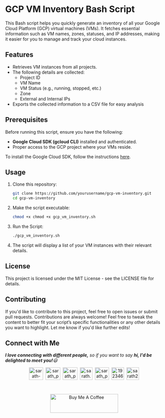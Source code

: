 # GCP VM Inventory Bash Script

This Bash script helps you quickly generate an inventory of all your Google Cloud Platform (GCP) virtual machines (VMs). It fetches essential information such as VM names, zones, statuses, and IP addresses, making it easier for you to manage and track your cloud instances.

## Features
- Retrieves VM instances from all projects.
- The following details are collected:
  - Project ID
  - VM Name
  - VM Status (e.g., running, stopped, etc.)
  - Zone
  - External and Internal IPs
- Exports the collected information to a CSV file for easy analysis

## Prerequisites
Before running this script, ensure you have the following:
- **Google Cloud SDK (gcloud CLI)** installed and authenticated.
- Proper access to the GCP project where your VMs reside.
  
To install the Google Cloud SDK, follow the instructions [here](https://cloud.google.com/sdk/docs/install).

## Usage

1. Clone this repository:

   ```bash
   git clone https://github.com/yourusername/gcp-vm-inventory.git
   cd gcp-vm-inventory
   ```
   
2. Make the script executable:

   ```bash
   chmod +x chmod +x gcp_vm_inventory.sh
   ```

3. Run the Script:

    ```bash
   ./gcp_vm_inventory.sh
   ```
    
4. The script will display a list of your VM instances with their relevant details.

## License
This project is licensed under the MIT License - see the LICENSE file for details.

## Contributing
If you'd like to contribute to this project, feel free to open issues or submit pull requests. Contributions are always welcome!
Feel free to tweak the content to better fit your script’s specific functionalities or any other details you want to highlight. Let me know if you'd like further edits!

## Connect with Me
<em><b>I love connecting with different people,</b> so if you want to say <b>hi, I'd be delighted to meet you!</b>😃</em>
<p align="center">
<a href="https://www.linkedin.com/in/sarath-p-m/" target="blank"><img align="center" src="https://i.pinimg.com/originals/de/b4/6f/deb46f02a59e3b3a2aa58fac16290d63.gif" alt="sarath-p-m" height="40" width="45" /></a>
&nbsp;<a href="https://dev.to/sarath-pm" target="blank"><img align="center" src="https://res.cloudinary.com/practicaldev/image/fetch/s--0UiMFgbU--/c_limit%2Cf_auto%2Cfl_progressive%2Cq_66%2Cw_880/https://thepracticaldev.s3.amazonaws.com/i/0vbfzhjcsjs0u716x88o.gif" alt="sarath_pm" height="40" width="47" /></a>
&nbsp;<a href="https://sarath-pm.medium.com/" target="blank"><img align="center" src="https://github.com/sarath-pm/sarath-pm/assets/86669668/09a4f7ca-c73f-481c-ac8f-d751a91fa062" alt="sarath_pm" height="40" width="47" /></a>  
&nbsp;<a href="mailto:sarath.pm@outlook.com" target="blank"><img align="center" src="https://user-images.githubusercontent.com/86669668/171339003-ef5b5c96-eac8-478c-a9cc-318ca9477fce.gif" alt="sarath.pm@outlook.com" width="40" /></a>      
&nbsp;<a href="https://www.hackerrank.com/sarath_pm" target="blank"><img align="center" src="https://user-images.githubusercontent.com/86669668/171338019-50f8c8de-e1ac-4651-b2cf-1901eceb2e51.gif" alt="sarath_pm" height="40" width="45"></a>
&nbsp;<a href="https://stackoverflow.com/users/19234611" target="blank"><img align="center" src="https://user-images.githubusercontent.com/86669668/171333456-ac1d5e66-bd90-468b-a1bf-c030ba6a1fed.gif" alt="19234611" width="40" /></a>
&nbsp;<a href="https://join.skype.com/invite/mBeSnZ9ZogbI" target="_blank"><img align="center" src="https://user-images.githubusercontent.com/86669668/176819343-c1894b0e-8622-4a39-a34c-fd4125d32d4d.gif" alt="sarath2375" width="40" /></a>
</p>

<br>

<p align="center">
<a href="https://www.buymeacoffee.com/sarathpm" target="_blank"><img src="https://cdn.buymeacoffee.com/buttons/v2/default-yellow.png" alt="Buy Me A Coffee" style="height: 60px !important;width: 217px !important;" ></a>
</p>
